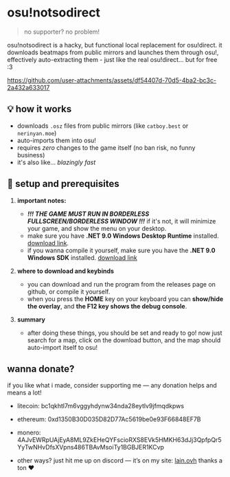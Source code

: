 # osu!notsodirect

> no supporter? no problem!

osu!notsodirect is a hacky, but functional local replacement for osu!direct.
it downloads beatmaps from public mirrors and launches them through osu!, effectively auto-extracting them - just like the real osu!direct... but for free :3


https://github.com/user-attachments/assets/df54407d-70d5-4ba2-bc3c-2a432a633017



## 💡 how it works

- downloads `.osz` files from public mirrors (like `catboy.best` or `nerinyan.moe`)
- auto-imports them into osu!
- requires *zero* changes to the game itself (no ban risk, no funny business)
- it's also like... *blazingly fast*

## 🧱 setup and prerequisites

1. **important notes:**
   - ***!!! THE GAME MUST RUN IN BORDERLESS FULLSCREEN/BORDERLESS WINDOW !!!*** if it's not, it will minimize your game, and show the menu on your desktop.
   - make sure you have **.NET 9.0 Windows Desktop Runtime** installed. [download link](https://builds.dotnet.microsoft.com/dotnet/windowsdesktop/9.0.4/windowsdesktop-runtime-9.0.4-win-x64.exe).
   - if you wanna compile it yourself, make sure you have the **.NET 9.0 Windows SDK** installed. [download link](https://builds.dotnet.microsoft.com/dotnet/sdk/9.0.203/dotnet-sdk-9.0.203-win-x64.exe)

2. **where to download and keybinds**
   - you can download and run the program from the releases page on github, or compile it yourself.
   - when you press the **HOME** key on your keyboard you can **show/hide the overlay**, and **the F12 key shows the debug console**.

3. **summary**
   - after doing these things, you should be set and ready to go! now just search for a map, click on the download button, and the map should auto-import itself to osu!

## wanna donate?

if you like what i made, consider supporting me — any donation helps and means a lot!
- litecoin: bc1qkhtl7m6vggyhdynw34nda28eytlv9jfmqdkpws
- ethereum: 0xd1350B30D035D82D77Ac5619be0e93F66848EF7B
- monero: 4AJvEWRpUAjEyA8ML9ZkEHeQYFscioRXS8EVk5HMKH63dJj3QpfpQr5YyTwNHvDfsXVpns486TBAvMsoiTy1BGBJER1KCvp

- other ways? just hit me up on discord — it’s on my site: [lain.ovh](https//lain.ovh/)
thanks a ton ❤️
